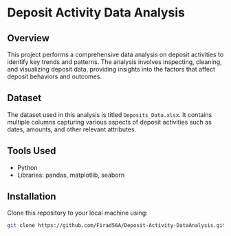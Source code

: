 # Deposit Activity Data Analysis

## Overview
This project performs a comprehensive data analysis on deposit activities to identify key trends and patterns. The analysis involves inspecting, cleaning, and visualizing deposit data, providing insights into the factors that affect deposit behaviors and outcomes.

## Dataset
The dataset used in this analysis is titled `Deposits_Data.xlsx`. It contains multiple columns capturing various aspects of deposit activities such as dates, amounts, and other relevant attributes.

## Tools Used
- Python
- Libraries: pandas, matplotlib, seaborn

## Installation
Clone this repository to your local machine using:
```bash
git clone https://github.com/Firad56A/Deposit-Activity-DataAnalysis.git
